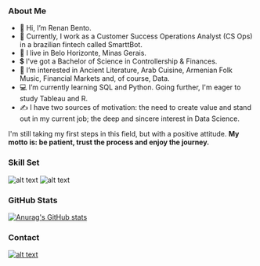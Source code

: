 ### About Me
- 👋 Hi, I’m Renan Bento.
- 💼 Currently, I work as a Customer Success Operations Analyst (CS Ops) in a brazilian fintech called SmarttBot.
- 📍 I live in Belo Horizonte, Minas Gerais.
- 💲 I've got a Bachelor of Science in Controllership & Finances.  
- 👀 I’m interested in Ancient Literature, Arab Cuisine, Armenian Folk Music, Financial Markets and, of course, Data.  
- 💻 I’m currently learning SQL and Python. Going further, I'm eager to study Tableau and R.
- ✍ I have two sources of motivation: the need to create value and stand out in my current job; the deep and sincere interest in Data Science.

I'm still taking my first steps in this field, but with a positive attitude. 
**My motto is: be patient, trust the process and enjoy the journey.**

### Skill Set 
![alt text](https://camo.githubusercontent.com/b48b6578442b6bd01b431da22b8f1e7d32f18934a012d18f712116976e881202/68747470733a2f2f696d672e736869656c64732e696f2f62616467652f2d507974686f6e2d3337373641423f266c6f676f3d507974686f6e266c6f676f436f6c6f723d464646464646 "Logo Title Text 1") ![alt text](https://camo.githubusercontent.com/4f93039d5c6915df077ecd3fdab45e4849ea944d686cdb577b1cba2e0dcfcc18/68747470733a2f2f696d672e736869656c64732e696f2f62616467652f2d4d7953716c2d3030334235373f266c6f676f3d4d7953514c266c6f676f436f6c6f723d464646464646 "Logo Title Text 1")

### GitHub Stats
[![Anurag's GitHub stats](https://github-readme-stats.vercel.app/api?username=renanpbento&show_icons=true&theme=tokyonight)](https://github.com/anuraghazra/github-readme-stats)

### Contact
[![alt text](https://camo.githubusercontent.com/979f0be9e6a548962eb1bea2fc42f9ee09f6e358cbf2b3ee4464fe8145a7a5e0/68747470733a2f2f696d672e736869656c64732e696f2f62616467652f2d4c696e6b6564496e2d626c75653f7374796c653d666c61742d737175617265266c6f676f3d4c696e6b6564696e266c6f676f436f6c6f723d7768697465266c696e6b3d68747470733a2f2f6c696e6b6564696e2e636f6d2f696e2f616c667265646f6d6e65746f)](https://www.linkedin.com/in/renan-bento/)

<!---
renanpbento/renanpbento is a ✨ special ✨ repository because its `README.md` (this file) appears on your GitHub profile.
You can click the Preview link to take a look at your changes.
--->
